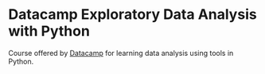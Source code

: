 # Datacamp Exploratory Data Analysis with Python

Course offered by [Datacamp](https://app.datacamp.com) for learning data
analysis using tools in Python.
